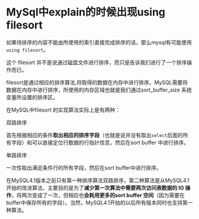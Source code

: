 # MySql中explain的时候出现using filesort

如果待排序的内容不能由所使用的索引直接完成排序的话，那么mysql有可能使用`using filesort`。

这个 filesort 并不是说通过磁盘文件进行排序，而只是告诉我们进行了一个排序操作而已。

filesort是通过相应的排序算法,将取得的数据在内存中进行排序。MySQL需要将数据在内存中进行排序，所使用的内存区域也就是我们通过sort_buffer_size 系统变量所设置的排序区。

在MySQL中filesort 的实现算法实际上是有两种：

双路排序

首先根据相应的条件**取出相应的排序字段**（也就是说并没有取出`select`后面的所有字段）和可以直接定位行数据的行指针信息，然后在sort buffer 中进行排序。

单路排序

一次性取出满足条件行的所有字段，然后在sort buffer中进行排序。

在MySQL4.1版本之前只有第一种排序算法双路排序，第二种算法是从MySQL4.1开始的改进算法，主要目的是为了**减少第一次算法中需要两次访问表数据的 IO 操作**，将两次变成了一次，但相应也**会耗用更多的sort buffer 空间**（因为需要在buffer中保存所有的字段）。当然，MySQL4.1开始的以后所有版本同时也支持第一种算法。









